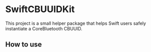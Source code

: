 # SwiftCBUUIDKit

This project is a small helper package that helps Swift users safely instantiate a CoreBluetooth CBUUID.

## How to use

